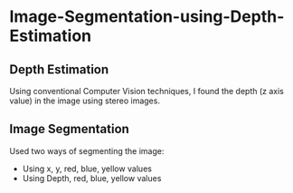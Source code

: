 # Image-Segmentation-using-Depth-Estimation
## Depth Estimation
Using conventional Computer Vision techniques, I found the depth (z axis value) in the image using stereo images.
## Image Segmentation
Used two ways of segmenting the image:
- Using x, y, red, blue, yellow values
- Using Depth, red, blue, yellow values
